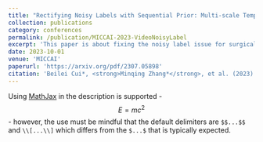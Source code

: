 ```yaml
---
title: "Rectifying Noisy Labels with Sequential Prior: Multi-scale Temporal Feature Affinity Learning for Robust Video Segmentation"
collection: publications
category: conferences
permalink: /publication/MICCAI-2023-VideoNoisyLabel
excerpt: 'This paper is about fixing the noisy label issue for surgical video segmentation.'
date: 2023-10-01
venue: 'MICCAI'
paperurl: 'https://arxiv.org/pdf/2307.05898'
citation: 'Beilei Cui*, <strong>Minqing Zhang*</strong>, et al. (2023). &quot;Rectifying Noisy Labels with Sequential Prior: Multi-scale Temporal Feature Affinity Learning for Robust Video Segmentation.&quot; <i>MICCAI 2023</i>. 1(3).'
---
```


Using [MathJax](https://www.mathjax.org/) in the description is supported - $$E=mc^2$$ - however, the use must be mindful that the default delimiters are `$$...$$` and `\\[...\\]` which differs from the `$...$` that is typically expected.
